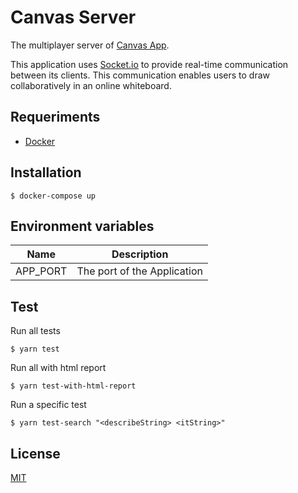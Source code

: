 
# Canvas Server

The multiplayer server of [Canvas App](https://github.com/iammateus/canvas-app).

This application uses [Socket.io](https://socket.io/) to provide real-time communication between its clients. This communication enables users to draw collaboratively in an online whiteboard.

## Requeriments

-   [Docker](https://docs.docker.com/)

## Installation

    $ docker-compose up
    
## Environment variables

|Name| Description |
|--------|--|
|APP_PORT| The port of the Application |
 

## Test

Run all tests

    $ yarn test

Run all with html report

    $ yarn test-with-html-report

Run a specific test

    $ yarn test-search "<describeString> <itString>"

## License

[MIT](https://github.com/iammateus/canvas-server/blob/main/LICENSE)
